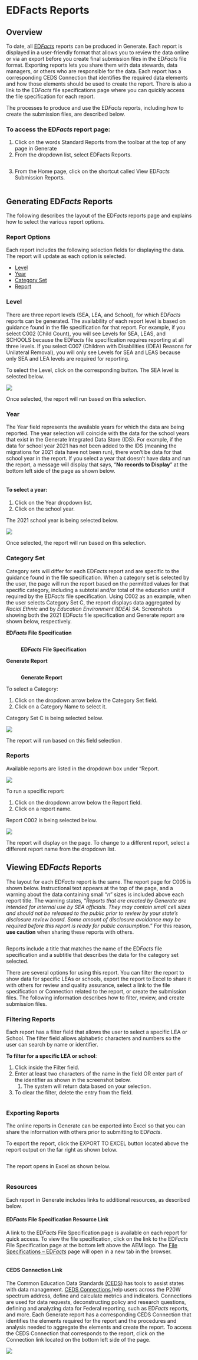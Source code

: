 # EDFacts Reports

## Overview

To date, all [E&#x44;_&#x46;acts_](https://www2.ed.gov/about/inits/ed/edfacts/index.html) reports can be produced in Generate. Each report is displayed in a user-friendly format that allows you to review the data online or via an export before you create final submission files in the E&#x44;_&#x46;acts_ file format. Exporting reports lets you share them with data stewards, data managers, or others who are responsible for the data. Each report has a corresponding CEDS Connection that identifies the required data elements and how those elements should be used to create the report. There is also a link to the E&#x44;_&#x46;acts_ file specifications page where you can quickly access the file specification for each report.

The processes to produce and use the E&#x44;_&#x46;acts_ reports, including how to create the submission files, are described below.

### **To access the ED**_**Facts**_**&#x20;report page**:

1. Click on the words Standard Reports from the toolbar at the top of any page in Generate
2. From the dropdown list, select EDFacts Reports.



<figure><img src="../../../.gitbook/assets/image (74).png" alt=""><figcaption></figcaption></figure>

3. From the Home page, click on the shortcut called View E&#x44;_&#x46;acts_ Submission Reports.

<figure><img src="../../../.gitbook/assets/UserGuide_EDFacts Reports_image2 (1).png" alt=""><figcaption></figcaption></figure>

## Generating E&#x44;_&#x46;acts_ Reports <a href="#generating_edfacts_reports" id="generating_edfacts_reports"></a>

The following describes the layout of the E&#x44;_&#x46;acts_ reports page and explains how to select the various report options.

### Report Options <a href="#toc113439047" id="toc113439047"></a>

Each report includes the following selection fields for displaying the data. The report will update as each option is selected.

* [Level](./#level)
* [Year](./#year)
* [Category Set](./#category-set)
* [Report](./#viewing_edfacts_reports)

### Level

There are three report levels (SEA, LEA, and School), for which E&#x44;_&#x46;acts_ reports can be generated. The availability of each report level is based on guidance found in the file specification for that report. For example, if you select C002 (Child Count), you will see Levels for SEA, LEAS, and SCHOOLS because the E&#x44;_&#x46;acts_ file specification requires reporting at all three levels. If you select C007 (Children with Disabilities (IDEA) Reasons for Unilateral Removal), you will only see Levels for SEA and LEAS because only SEA and LEA levels are required for reporting.

To select the Level, click on the corresponding button. The SEA level is selected below.

![](<../../../.gitbook/assets/image (84).png>)

Once selected, the report will run based on this selection.

### Year

The Year field represents the available years for which the data are being reported. The year selection will coincide with the data for the school years that exist in the Generate Integrated Data Store (IDS). For example, if the data for school year 2021 has not been added to the IDS (meaning the migrations for 2021 data have not been run), there won’t be data for that school year in the report. If you select a year that doesn’t have data and run the report, a message will display that says, “**No records to Display**” at the bottom left side of the page as shown below.

<figure><img src="../../../.gitbook/assets/image (34).png" alt=""><figcaption></figcaption></figure>

#### To select a year:

1. Click on the Year dropdown list.
2. Click on the school year.

The 2021 school year is being selected below.

![](<../../../.gitbook/assets/image (28).png>)

Once selected, the report will run based on this selection.

### Category Set

Category sets will differ for each E&#x44;_&#x46;acts_ report and are specific to the guidance found in the file specification. When a category set is selected by the user, the page will run the report based on the permitted values for that specific category, including a subtotal and/or total of the education unit if required by the E&#x44;_&#x46;acts_ file specification. Using C002 as an example, when the user selects Category Set C, the report displays data aggregated by _Racial Ethnic_ and by _Education Environment (IDEA) SA._ Screenshots showing both the 2021 E&#x44;_&#x46;acts_ file specification and Generate report are shown below, respectively.

**ED**_**Facts**_**&#x20;File Specification**

<figure><img src="../../../.gitbook/assets/image (39).png" alt=""><figcaption><p><strong>ED</strong><em><strong>Facts</strong></em><strong> File Specification</strong></p></figcaption></figure>

**Generate Report**

<figure><img src="../../../.gitbook/assets/image (29).png" alt=""><figcaption><p><strong>Generate Report</strong></p></figcaption></figure>

To select a Category:

1. Click on the dropdown arrow below the Category Set field.
2. Click on a Category Name to select it.&#x20;

Category Set C is being selected below.

![](<../../../.gitbook/assets/image (166).png>)

The report will run based on this field selection.

### Reports

Available reports are listed in the dropdown box under “Report.

![](<../../../.gitbook/assets/image (130).png>)

To run a specific report:

1. Click on the dropdown arrow below the Report field.
2. Click on a report name.

Report C002 is being selected below.

![](<../../../.gitbook/assets/image (100).png>)

The report will display on the page. To change to a different report, select a different report name from the dropdown list.

## Viewing E&#x44;_&#x46;acts_ Reports <a href="#viewing_edfacts_reports" id="viewing_edfacts_reports"></a>

The layout for each E&#x44;_&#x46;acts_ report is the same. The report page for C005 is shown below. Instructional text appears at the top of the page, and a warning about the data containing small “_n_” sizes is included above each report title. The warning states, “_Reports that are created by Generate are intended for internal use by SEA officials. They may contain small cell sizes and should not be released to the public prior to review by your state’s disclosure review board. Some amount of disclosure avoidance may be required before this report is ready for public consumption._” For this reason, **use caution** when sharing these reports with others.

<figure><img src="../../../.gitbook/assets/image (85).png" alt=""><figcaption></figcaption></figure>

Reports include a title that matches the name of the E&#x44;_&#x46;acts_ file specification and a subtitle that describes the data for the category set selected.

There are several options for using this report. You can filter the report to show data for specific LEAs or schools, export the report to Excel to share it with others for review and quality assurance, select a link to the file specification or Connection related to the report, or create the submission files. The following information describes how to filter, review, and create submission files.

### Filtering Reports <a href="#filtering_reports" id="filtering_reports"></a>

Each report has a filter field that allows the user to select a specific LEA or School. The filter field allows alphabetic characters and numbers so the user can search by name or identifier.

**To filter for a specific LEA or school**:

1. Click inside the Filter field.
2. Enter at least two characters of the name in the field OR enter part of the identifier as shown in the screenshot below.
   1. The system will return data based on your selection.
3. To clear the filter, delete the entry from the field.

<figure><img src="../../../.gitbook/assets/image (92).png" alt=""><figcaption></figcaption></figure>

### Exporting Reports <a href="#toc113439050" id="toc113439050"></a>

The online reports in Generate can be exported into Excel so that you can share the information with others prior to submitting to E&#x44;_&#x46;acts_.

To export the report, click the EXPORT TO EXCEL button located above the report output on the far right as shown below.

<figure><img src="../../../.gitbook/assets/image (94).png" alt=""><figcaption></figcaption></figure>

The report opens in Excel as shown below.

<figure><img src="../../../.gitbook/assets/image (138).png" alt=""><figcaption></figcaption></figure>

### Resources <a href="#toc113439051" id="toc113439051"></a>

Each report in Generate includes links to additional resources, as described below.

#### **ED**_**Facts**_**&#x20;File Specification Resource Link**

A link to the E&#x44;_&#x46;acts_ File Specification page is available on each report for quick access. To view the file specification, click on the link to the E&#x44;_&#x46;acts_ File Specification page at the bottom left above the AEM logo. The [File Specifications – ](https://www2.ed.gov/about/inits/ed/edfacts/file-specifications.html)[E&#x44;_&#x46;acts_](https://www2.ed.gov/about/inits/ed/edfacts/file-specifications.html) page will open in a new tab in the browser.

<img src="../../../.gitbook/assets/image (185).png" alt="" data-size="original">

#### **CEDS Connection Link**

The Common Education Data Standards [(CEDS](https://ceds.ed.gov/Default.aspx)) has tools to assist states with data management. [CEDS Connections ](https://ceds.ed.gov/connect.aspx)help users across the P20W spectrum address, define and calculate metrics and indicators. Connections are used for data requests, deconstructing policy and research questions, defining and analyzing data for Federal reporting, such as E&#x44;_&#x46;acts_ reports, and more. Each Generate report has a corresponding CEDS Connection that identifies the elements required for the report and the procedures and analysis needed to aggregate the elements and create the report. To access the CEDS Connection that corresponds to the report, click on the Connection link located on the bottom left side of the page.

![](<../../../.gitbook/assets/image (141).png>)
